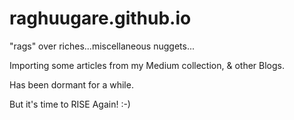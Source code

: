 raghuugare.github.io
====================

"rags" over riches...miscellaneous nuggets...

Importing some articles from my Medium collection, & other Blogs.

Has been dormant for a while.

But it's time to RISE Again! :-)
